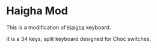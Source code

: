 # Haigha Mod

This is a modification of [Haigha][1] keyboard.

It is a 34 keys, split keyboard designed for Choc switches.


[1]: https://github.com/davidphilipbarr/36keys/tree/master/34Keys/Haigha
